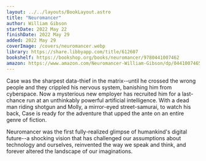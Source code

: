 ```yaml
---
layout: ../../layouts/BookLayout.astro
title: "Neuromancer"
author: William Gibson
startDate: 2022 May 22
finishDate: 2022 May 29
added: 2022 May 29
coverImage: /covers/neuromancer.webp
library: https://share.libbyapp.com/title/612607
bookshelf: https://bookshop.org/books/neuromancer/9780441007462
amazon: https://www.amazon.com/Neuromancer-William-Gibson/dp/0441007465/
---
```


Case was the sharpest data-thief in the matrix--until he crossed the wrong people and they crippled his nervous system, banishing him from cyberspace. Now a mysterious new employer has recruited him for a last-chance run at an unthinkably powerful artificial intelligence. With a dead man riding shotgun and Molly, a mirror-eyed street-samurai, to watch his back, Case is ready for the adventure that upped the ante on an entire genre of fiction.

Neuromancer was the first fully-realized glimpse of humankind's digital future--a shocking vision that has challenged our assumptions about technology and ourselves, reinvented the way we speak and think, and forever altered the landscape of our imaginations.

<!-- ### Notes & Highlights -->
